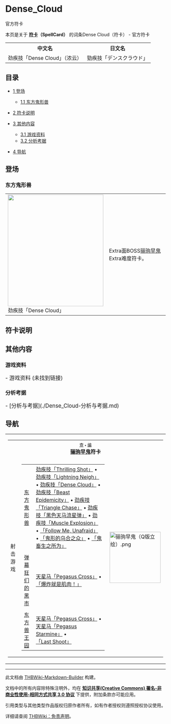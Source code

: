 # Dense_Cloud

<!-- source html: G:\repos\THBWiki-Markdown-Builder\THBWikiMarkdown\Temp\main\7\7d\ns0%3ADense_Cloud.html -->

官方符卡

本页是关于 **[符卡](./符卡.md#符卡)（SpellCard）** 的词条Dense Cloud（符卡） - 官方符卡

<table>

<tbody><tr>
<th>中文名</th>
<th>日文名
</th></tr>
<tr>
<td>劲疾技「Dense Cloud」（浓云）</td>
<td>勁疾技「デンスクラウド」
</td></tr></tbody></table>



## 目录

- [1 登场](#登场)

  - [1.1 东方鬼形兽](#东方鬼形兽)



- [2 符卡说明](#符卡说明)
- [3 其他内容](#其他内容)

  - [3.1 游戏资料](#游戏资料)
  - [3.2 分析考据](#分析考据)



- [4 导航](#导航)





## 登场

### 东方鬼形兽

<table>

<tbody><tr>
<td><div class="thumb tleft"><div class="thumbinner" style="width:302px;"><a href="./文件-劲疾技「Dense_Cloud」（鬼形兽）.png.md" class="image"><img alt="" src="https://upload.thwiki.cc/thumb/0/04/%E5%8A%B2%E7%96%BE%E6%8A%80%E3%80%8CDense_Cloud%E3%80%8D%EF%BC%88%E9%AC%BC%E5%BD%A2%E5%85%BD%EF%BC%89.png/300px-%E5%8A%B2%E7%96%BE%E6%8A%80%E3%80%8CDense_Cloud%E3%80%8D%EF%BC%88%E9%AC%BC%E5%BD%A2%E5%85%BD%EF%BC%89.png" decoding="async" loading="lazy" width="300" height="350" class="thumbimage" srcset="https://upload.thwiki.cc/thumb/0/04/%E5%8A%B2%E7%96%BE%E6%8A%80%E3%80%8CDense_Cloud%E3%80%8D%EF%BC%88%E9%AC%BC%E5%BD%A2%E5%85%BD%EF%BC%89.png/450px-%E5%8A%B2%E7%96%BE%E6%8A%80%E3%80%8CDense_Cloud%E3%80%8D%EF%BC%88%E9%AC%BC%E5%BD%A2%E5%85%BD%EF%BC%89.png 1.5x, https://upload.thwiki.cc/thumb/0/04/%E5%8A%B2%E7%96%BE%E6%8A%80%E3%80%8CDense_Cloud%E3%80%8D%EF%BC%88%E9%AC%BC%E5%BD%A2%E5%85%BD%EF%BC%89.png/600px-%E5%8A%B2%E7%96%BE%E6%8A%80%E3%80%8CDense_Cloud%E3%80%8D%EF%BC%88%E9%AC%BC%E5%BD%A2%E5%85%BD%EF%BC%89.png 2x" data-file-width="768" data-file-height="896"></a>  <div class="thumbcaption"><div class="magnify"><a href="./文件-劲疾技「Dense_Cloud」（鬼形兽）.png.md" class="internal" title="放大"></a></div>劲疾技「Dense Cloud」</div></div></div>
</td>
<td>
<p>Extra面BOSS<a href="./骊驹早鬼.md" title="骊驹早鬼">骊驹早鬼</a>Extra难度符卡。
</p>
</td></tr></tbody></table>




## 符卡说明

## 其他内容

### 游戏资料
  
<big>
</big>  
<big>- 游戏资料 (未找到链接)
</big><big></big>  
<big></big>
  


### 分析考据
  
<big>
</big>  
<big>- [分析与考据](./Dense_Cloud-分析与考据.md)
</big><big></big>  
<big></big>
  


## 导航

<table><tbody><tr><td><table cellspacing="0" class="nowraplinks mw-collapsible mw-collapsed" style="width:100%;;;"><tbody><tr><th style=";" colspan="3" class="navbox-title"><div class="navbar"><div class="noprint plainlinksneverexpand" style="background-color:transparent; padding:0; font-weight:normal; font-size:80%; white-space:nowrap;"><a href="./模板-骊驹早鬼符卡导航.md" title="模板:骊驹早鬼符卡导航"><span style=";;border:none;" title="查看这个模板">查</span></a>&#160;<span style="font-size:80%;">•</span>&#160;<a href="/index.php?title=%E6%A8%A1%E6%9D%BF:%E9%AA%8A%E9%A9%B9%E6%97%A9%E9%AC%BC%E7%AC%A6%E5%8D%A1%E5%AF%BC%E8%88%AA&amp;action=edit"><span style=";;border:none;" title="您可以编辑这个模板。请在储存变更之前先预览">编</span></a></div></div><span><a href="./骊驹早鬼.md" title="骊驹早鬼">骊驹早鬼</a>符卡</span></th></tr><tr><td></td></tr><tr><td class="navbox-group" style=";;">射击游戏</td><td style=";;" class="navbox-list navbox-odd"><div></div><table cellspacing="0" class="nowraplinks navbox-subgroup" style="width:100%;;;;"><tbody><tr><td class="navbox-group" style=";;"><div><a href="./东方鬼形兽.md" title="东方鬼形兽">东方鬼形兽</a></div></td><td style=";;" class="navbox-list navbox-odd"><div><a href="./劲疾技「Thrilling_Shot」.md" class="mw-redirect" title="劲疾技「Thrilling Shot」">劲疾技「Thrilling Shot」</a> &#8226; <a href="./劲疾技「Lightning_Neigh」.md" class="mw-redirect" title="劲疾技「Lightning Neigh」">劲疾技「Lightning Neigh」</a> &#8226; <a href="./劲疾技「Dense_Cloud」.md" class="mw-redirect" title="劲疾技「Dense Cloud」">劲疾技「Dense Cloud」</a> &#8226; <a href="./劲疾技「Beast_Epidemicity」.md" class="mw-redirect" title="劲疾技「Beast Epidemicity」">劲疾技「Beast Epidemicity」</a> &#8226; <a href="./劲疾技「Triangle_Chase」.md" class="mw-redirect" title="劲疾技「Triangle Chase」">劲疾技「Triangle Chase」</a> &#8226; <a href="./劲疾技「黑色天马流星弹」.md" class="mw-redirect" title="劲疾技「黑色天马流星弹」">劲疾技「黑色天马流星弹」</a> &#8226; <a href="./劲疾技「Muscle_Explosion」.md" class="mw-redirect" title="劲疾技「Muscle Explosion」">劲疾技「Muscle Explosion」</a> &#8226; <a href="./Follow_Me,_Unafraid.md" title="Follow Me, Unafraid" unred="">「Follow Me, Unafraid」</a> &#8226; <a href="./「鬼形的乌合之众」.md" class="mw-redirect" title="「鬼形的乌合之众」">「鬼形的乌合之众」</a> &#8226; <a href="./「鬼畜生之所为」.md" class="mw-redirect" title="「鬼畜生之所为」">「鬼畜生之所为」</a></div></td></tr><tr><td></td></tr><tr><td class="navbox-group" style=";;"><div><a href="./弹幕狂们的黑市.md" title="弹幕狂们的黑市">弹幕狂们的黑市</a></div></td><td style=";;" class="navbox-list navbox-even"><div><a href="./天星马「Pegasus_Cross」.md" class="mw-redirect" title="天星马「Pegasus Cross」">天星马「Pegasus Cross」</a> &#8226; <a href="./「爆炸就是肌肉！」.md" class="mw-redirect" title="「爆炸就是肌肉！」">「爆炸就是肌肉！」</a></div></td></tr><tr><td></td></tr><tr><td class="navbox-group" style=";;"><div><a href="./东方兽王园.md" title="东方兽王园">东方兽王园</a></div></td><td style=";;" class="navbox-list navbox-odd"><div><a href="./天星马「Pegasus_Cross」.md" class="mw-redirect" title="天星马「Pegasus Cross」">天星马「Pegasus Cross」</a> &#8226; <a href="./天星马「Pegasus_Starmine」.md" class="mw-redirect" title="天星马「Pegasus Starmine」">天星马「Pegasus Starmine」</a> &#8226; <a href="./「Last_Shoot」.md" class="mw-redirect" title="「Last Shoot」">「Last Shoot」</a></div></td></tr></tbody></table><div></div></td><td class="navbox-image" style="" rowspan="1"><a href="./文件-骊驹早鬼（Q版立绘）.png.md" class="image"><img alt="骊驹早鬼（Q版立绘）.png" src="https://upload.thwiki.cc/thumb/d/dc/%E9%AA%8A%E9%A9%B9%E6%97%A9%E9%AC%BC%EF%BC%88Q%E7%89%88%E7%AB%8B%E7%BB%98%EF%BC%89.png/160px-%E9%AA%8A%E9%A9%B9%E6%97%A9%E9%AC%BC%EF%BC%88Q%E7%89%88%E7%AB%8B%E7%BB%98%EF%BC%89.png" decoding="async" loading="lazy" width="160" height="160" srcset="https://upload.thwiki.cc/thumb/d/dc/%E9%AA%8A%E9%A9%B9%E6%97%A9%E9%AC%BC%EF%BC%88Q%E7%89%88%E7%AB%8B%E7%BB%98%EF%BC%89.png/240px-%E9%AA%8A%E9%A9%B9%E6%97%A9%E9%AC%BC%EF%BC%88Q%E7%89%88%E7%AB%8B%E7%BB%98%EF%BC%89.png 1.5x, https://upload.thwiki.cc/thumb/d/dc/%E9%AA%8A%E9%A9%B9%E6%97%A9%E9%AC%BC%EF%BC%88Q%E7%89%88%E7%AB%8B%E7%BB%98%EF%BC%89.png/320px-%E9%AA%8A%E9%A9%B9%E6%97%A9%E9%AC%BC%EF%BC%88Q%E7%89%88%E7%AB%8B%E7%BB%98%EF%BC%89.png 2x" data-file-width="500" data-file-height="500"></a></td></tr></tbody></table></td></tr></tbody></table>






---

此文档由 [THBWiki-Markdown-Builder](https://github.com/Delsin-Yu/THBWiki-Markdown-Builder) 构建。

文档中的所有内容除特殊注明外，均在 [**知识共享(Creative Commons) 署名-非商业性使用-相同方式共享 3.0 协议**](https://creativecommons.org/licenses/by-sa/3.0/deed.zh-hans) 下提供，附加条款亦可能应用。

引用类型与其他类型作品版权归原作者所有，如有作者授权则遵照授权协议使用。

详细请查阅 [THBWiki：免责声明](https://thbwiki.cc/THBWiki:%E5%85%8D%E8%B4%A3%E5%A3%B0%E6%98%8E)。

